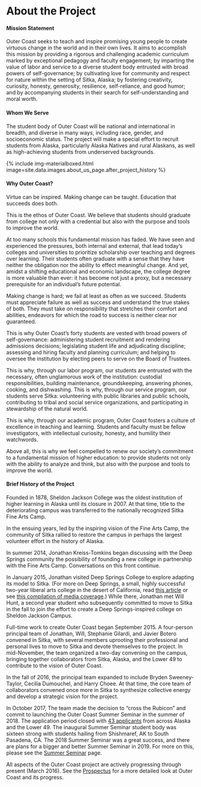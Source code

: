 # About the Project

#### Mission Statement

Outer Coast seeks to teach and inspire promising young people to create virtuous change in the world and in their own lives. It aims to accomplish this mission by providing a rigorous and challenging academic curriculum marked by exceptional pedagogy and faculty engagement; by imparting the value of labor and service to a diverse student body entrusted with broad powers of self-governance; by cultivating love for community and respect for nature within the setting of Sitka, Alaska; by fostering creativity, curiosity, honesty, generosity, resilience, self-reliance, and good humor; and by accompanying students in their search for self-understanding and moral worth.

#### Whom We Serve

The student body of Outer Coast will be national and international in breadth, and diverse in many ways, including race, gender, and socioeconomic status. The project will make a special effort to recruit students from Alaska, particularly Alaska Natives and rural Alaskans, as well as high-achieving students from underserved backgrounds.

<!-- This inserts the image -->
<div class="center">
  {% include img-materialboxed.html image=site.data.images.about_us_page.after_project_history %}
</div>

#### Why Outer Coast?

Virtue can be inspired. Making change can be taught. Education that succeeds does both.

This is the ethos of Outer Coast. We believe that students should graduate from college not only with a credential but also with the purpose and tools to improve the world. 

At too many schools this fundamental mission has faded. We have seen and experienced the pressures, both internal and external, that lead today’s colleges and universities to prioritize scholarship over teaching and degrees over learning. Their students often graduate with a sense that they have neither the obligation nor the ability to effect meaningful change. And yet, amidst a shifting educational and economic landscape, the college degree is more valuable than ever: it has become not just a proxy, but a necessary prerequisite for an individual’s future potential.
 
Making change is hard; we fail at least as often as we succeed. Students must appreciate failure as well as success and understand the true stakes of both. They must take on responsibility that stretches their comfort and abilities, endeavors for which the road to success is neither clear nor guaranteed. 

This is why Outer Coast’s forty students are vested with broad powers of self-governance: administering student recruitment and rendering admissions decisions; legislating student life and adjudicating discipline; assessing and hiring faculty and planning curriculum; and helping to oversee the institution by electing peers to serve on the Board of Trustees.

This is why, through our labor program, our students are entrusted with the necessary, often unglamorous work of the institution: custodial responsibilities, building maintenance, groundskeeping, answering phones, cooking, and dishwashing.
This is why, through our service program, our students serve Sitka: volunteering with public libraries and public schools, contributing to tribal and social service organizations, and participating in stewardship of the natural world. 

This is why, through our academic program, Outer Coast fosters a culture of excellence in teaching and learning. Students and faculty must be fellow investigators, with intellectual curiosity, honesty, and humility their watchwords.

Above all, this is why we feel compelled to renew our society’s commitment to a fundamental mission of higher education: to provide students not only with the ability to analyze and think, but also with the purpose and tools to improve the world.

#### Brief History of the Project

Founded in 1878, Sheldon Jackson College was the oldest institution of higher learning in Alaska until its closure in 2007. At that time, title to the deteriorating campus was transferred to the nationally recognized Sitka Fine Arts Camp.

In the ensuing years, led by the inspiring vision of the Fine Arts Camp, the community of Sitka rallied to restore the campus in perhaps the largest volunteer effort in the history of Alaska.

In summer 2014, Jonathan Kreiss-Tomkins began discussing with the Deep Springs community the possibility of founding a new college in partnership with the Fine Arts Camp. Conversations on this front continue.

In January 2015, Jonathan visited Deep Springs College to explore adapting its model to Sitka. (For more on Deep Springs, a small, highly successful two-year liberal arts college in the desert of California, read <A HREF = "http://www.huffingtonpost.com/frank-h-wu/deep-springs-college_b_2944946.html">this article</A> or see <A HREF = "http://www.deepsprings.edu/publications/">this compilation of media coverage</A>.) While there, Jonathan met Will Hunt, a second year student who subsequently committed to move to Sitka in the fall to join the effort to create a Deep Springs-inspired college on Sheldon Jackson Campus.

Full-time work to create Outer Coast began September 2015. A four-person principal team of Jonathan, Will, Stephanie Gilardi, and Javier Botero convened in Sitka, with several members uprooting their professional and personal lives to move to Sitka and devote themselves to the project. In mid-November, the team organized a two-day convening on the campus, bringing together collaborators from Sitka, Alaska, and the Lower 49 to contribute to the vision of Outer Coast.

In the fall of 2016, the principal team expanded to include Bryden Sweeney-Taylor, Cecilia Dumouchel, and Harry Choee. At that time, the core team of collaborators convened once more in Sitka to synthesize collective energy and develop a strategic vision for the project. 

In October 2017, The team made the decision to “cross the Rubicon” and commit to launching the Outer Coast Summer Seminar in the summer of 2018. The application period closed with <A HREF = "https://www.google.com/maps/d/u/0/edit?mid=1Wj9-daMr085tk4BfOt3-PcijcVHpataZ&ll=39.297740669435434%2C-122.24243079999997&z=3">43 applicants</A> from across Alaska and the Lower 49. The inaugural Summer Seminar student body was sixteen strong with students hailing from Shishmaref, AK to South Pasadena, CA. The 2018 Summer Seminar was a great success, and there are plans for a bigger and better Summer Seminar in 2019. For more on this, please see the <A HREF = "http://outercoast.org/summer-seminar.html">Summer Seminar</A> page. 

All aspects of the Outer Coast project are actively progressing through present (<span id="current-month-year">March 2016</span>). See the <A HREF = "https://docs.google.com/document/d/1EiRIcR_xnQs25kSqoPNVXk4T8jHSMJDLhcpK2Wn1XPA/edit?usp=sharing">Prospectus</A> for a more detailed look at Outer Coast and its progress.
